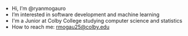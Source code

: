 - Hi, I’m @ryanmogauro
- I’m interested in software development and machine learning
- I'm a Junior at Colby College studying computer science and statistics 
- How to reach me: rmogau25@colby.edu

<!---
ryanmogauro/ryanmogauro is a ✨ special ✨ repository because its `README.md` (this file) appears on your GitHub profile.
You can click the Preview link to take a look at your changes.
--->
